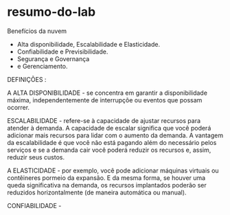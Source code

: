 # resumo-do-lab
Benefícios da nuvem
- Alta disponibilidade, Escalabilidade e Elasticidade.
- Confiabilidade e Previsibilidade.
- Segurança e Governança
- e Gerenciamento.

DEFINIÇÕES : 

A ALTA DISPONIBILIDADE - se concentra em garantir a disponibilidade máxima, independentemente de interrupçõe ou eventos que possam ocorrer.

ESCALABILIDADE - refere-se à capacidade de ajustar recursos para atender à demanda. A capacidade de escalar significa que você poderá adicionar mais recursos para lidar com o aumento da demanda. A vantagem da escalabilidade é que você não está pagando além do necessário pelos serviços e se a demanda cair você poderá reduzir os recursos e, assim, reduzir seus custos. 

A ELASTICIDADE - por exemplo, você pode adicionar máquinas virtuais ou contêineres pormeio da expansão. E da mesma forma, se houver uma queda significativa na demanda, os recursos implantados poderão ser reduzidos horizontalmente (de maneira automática ou manual).

CONFIABILIDADE - 

